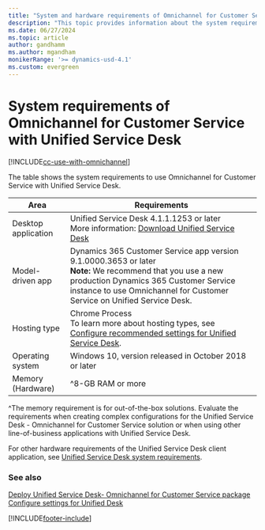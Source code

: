 ```yaml
---
title: "System and hardware requirements of Omnichannel for Customer Service with Unified Service Desk | MicrosoftDocs"
description: "This topic provides information about the system requirements for deploying Omnichannel for Customer Service with Unified Desk."
ms.date: 06/27/2024
ms.topic: article
author: gandhamm
ms.author: mgandham
monikerRange: '>= dynamics-usd-4.1'
ms.custom: evergreen
---
```



# System requirements of Omnichannel for Customer Service with Unified Service Desk

[!INCLUDE[cc-use-with-omnichannel](../../includes/cc-use-with-omnichannel.md)]

The table shows the system requirements to use Omnichannel for Customer Service with Unified Service Desk.

| Area | Requirements |
|------------|----------|
| Desktop application | Unified Service Desk 4.1.1.1253 or later <br>More information: [Download Unified Service Desk](omnichannel-customer-service-unified-service-desk.md#download-unified-service-desk-client-application)|
| Model-driven app |Dynamics 365 Customer Service app version 9.1.0000.3653 or later <br> **Note:** We recommend that you use a new production Dynamics 365 Customer Service instance to use Omnichannel for Customer Service on Unified Service Desk. |
| Hosting type |Chrome Process <br> To learn more about hosting types, see [Configure recommended settings for Unified Service Desk](../oc-usd/configure-settings-unified-service-desk.md). |
| Operating system | Windows 10, version released in October 2018 or later|
| Memory (Hardware) | ^8-GB RAM or more |

^The memory requirement is for out-of-the-box solutions. Evaluate the requirements when creating complex configurations for the Unified Service Desk - Omnichannel for Customer Service solution or when using other line-of-business applications with Unified Service Desk.

For other hardware requirements of the Unified Service Desk client application, see [Unified Service Desk system requirements](../admin/unified-service-desk-system-requirements.md).

### See also

[Deploy Unified Service Desk- Omnichannel for Customer Service package](omnichannel-customer-service-package.md)  
[Configure settings for Unified Desk](configure-settings-unified-service-desk.md)  

[!INCLUDE[footer-include](../../includes/footer-banner.md)]

